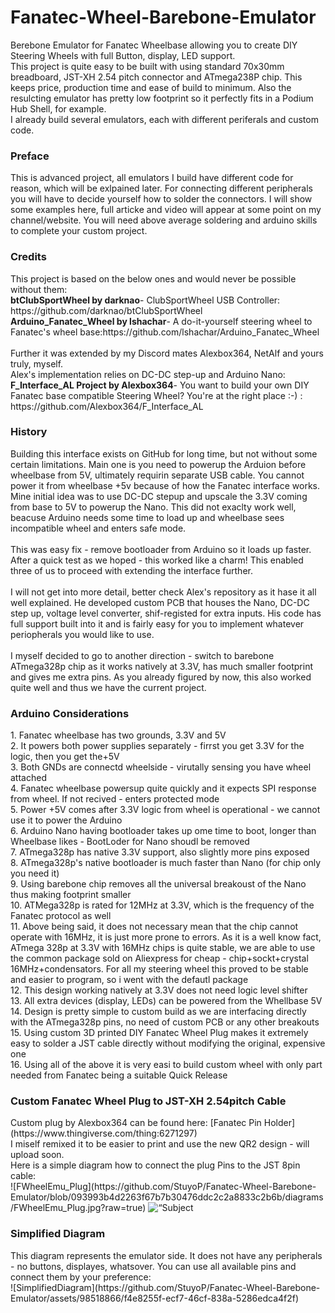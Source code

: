 # Fanatec-Wheel-Barebone-Emulator
Berebone Emulator for Fanatec Wheelbase allowing you to create DIY Steering Wheels with full Button, display, LED support.<br />
This project is quite easy to be built with using standard 70x30mm breadboard, JST-XH 2.54 pitch connector and ATmega238P chip. This keeps price, production time and ease of build to minimum. Also the resulcting emulator has pretty low footprint so it perfectly fits in a Podium Hub Shell, for example.<br />
I already build several emulators, each with different periferals and custom code.<br />

<h3>Preface</h3>
This is advanced project, all emulators I build have different code for reason, which will be exlpained later. For connecting different peripherals you will have to decide yourself how to solder the connectors. I will show some examples here, full articke and video will appear at some point on my channel/website. You will need above average soldering and arduino skills to complete your custom project.

<h3>Credits</h3>
This project is based on the below ones and would never be possible without them:<br />
<strong>btClubSportWheel by darknao</strong>- ClubSportWheel USB Controller: https://github.com/darknao/btClubSportWheel<br />
<strong>Arduino_Fanatec_Wheel by lshachar</strong>- A do-it-yourself steering wheel to Fanatec's wheel base:https://github.com/lshachar/Arduino_Fanatec_Wheel<br />
<br />
Further it was extended by my Discord mates Alexbox364, NetAlf and yours truly, myself. <br />
Alex's implementation relies on DC-DC step-up and Arduino Nano:<br />
<strong>F_Interface_AL Project by Alexbox364</strong>- You want to build your own DIY Fanatec base compatible Steering Wheel? You're at the right place :-) : https://github.com/Alexbox364/F_Interface_AL</br>

<h3>History</h3>
Building this interface exists on GitHub for long time, but not without some certain limitations. Main one is you need to powerup the Arduion before wheelbase from 5V, ultimately requirin separate USB cable. You cannot power it from wheelbase +5v because of how the Fanatec interface works. </b>
Mine initial idea was to use DC-DC stepup and upscale the 3.3V coming from base to 5V to powerup the Nano. This did not exaclty work well, beacuse Arduino needs some time to load up and wheelbase sees incompatible wheel and enters  safe mode.</br>
</br>
This was easy fix - remove bootloader from Arduino so it loads up faster. After a quick test as we hoped - this worked like a charm! This enabled three of us to proceed with extending the interface further.</br></br>
I will not get into more detail, better check Alex's repository as it hase it all well explained. He developed custom PCB that houses the Nano, DC-DC step up, voltage level converter, shif-registed for extra inputs. His code has full support built into it and is fairly easy for you to implement whatever periopherals you would like to use.</br></br>
I myself decided to go to another direction - switch to barebone ATmega328p chip as it works natively at 3.3V, has much smaller footprint and gives me extra pins. As you already figured by now, this also worked quite well and thus we have the current project.<br>

<h3>Arduino Considerations</h3>
1. Fanatec wheelbase has two grounds, 3.3V and 5V<br>
2. It powers both power supplies separately - firrst you get 3.3V for the logic, then you get the+5V<br>
3. Both GNDs are connectd wheelside - virutally sensing you have wheel attached<br>
4. Fanatec wheelbase powersup quite quickly and it expects SPI response from wheel. If not recived - enters protected mode<br>
5. Power +5V comes after 3.3V logic from wheel is operational - we cannot use it to power the Arduino<br>
6. Arduino Nano having bootloader takes up ome time to boot, longer than Wheelbase likes - BootLoder for Nano shoudl be removed<br>
7. ATmega328p has native 3.3V support, also slightly more pins exposed<br>
8. ATmega328p's native bootloader is much faster than Nano (for chip only you need it)<br>
9. Using barebone chip removes all the universal breakoust of the Nano thus making footprint smaller<br>
10. ATMega328p is rated for 12MHz at 3.3V, which is the frequency of the Fanatec protocol as well<br>
11. Above being said, it does not necessary mean that the chip cannot operate with 16MHz, it is just more prone to errors. As it is a well know fact, ATmega 328p at 3.3V with 16MHz chips is quite stable, we are able to use the common package sold on Aliexpress for cheap - chip+sockt+crystal 16MHz+condensators. For all my steering wheel this proved to be stable and easier to program, so i went with the defautl package<br>
12. This design working natively at 3.3V does not need logic level shifter<br>
13. All extra devices (display, LEDs) can be powered from the Whellbase 5V<br>
14. Design is pretty simple to custom build as we are interfacing directly with the ATmega328p pins, no need of custom PCB or any other breakouts<br>
15. Using custom 3D printed DIY Fanatec Wheel Plug makes it extremely easy to solder a JST cable directly without modifying the original, expensive one<br>
16. Using all of the above it is very easi to build custom wheel with only part needed from Fanatec being a suitable Quick Release<br>

<h3>Custom Fanatec Wheel Plug to JST-XH 2.54pitch Cable</h3>
Custom plug by Alexbox364 can be found here: [Fanatec Pin Holder](https://www.thingiverse.com/thing:6271297)<br />
I miself remixed it to be easier to print and use the new QR2 design - will upload soon.<br />
Here is a simple diagram how to connect the plug Pins to the JST 8pin cable:<br />
![FWheelEmu_Plug](https://github.com/StuyoP/Fanatec-Wheel-Barebone-Emulator/blob/093993b4d2263f67b7b30476ddc2c2a8833c2b6b/diagrams/FWheelEmu_Plug.jpg?raw=true)
<img src=“https://github.com/StuyoP/Fanatec-Wheel-Barebone-Emulator/blob/093993b4d2263f67b7b30476ddc2c2a8833c2b6b/diagrams/FWheelEmu_Plug.jpg?raw=true” alt=“Subject Pronouns” style=“margin-right: 10px;”/>

<h3>Simplified Diagram</h3>
This diagram represents the emulator side. It does not have any peripherals - no buttons, displayes, whatsover. You can use all available pins and connect them by your preference:<br />
![SimplifiedDiagram](https://github.com/StuyoP/Fanatec-Wheel-Barebone-Emulator/assets/98518866/f4e8255f-ecf7-46cf-838a-5286edca4f2f)



